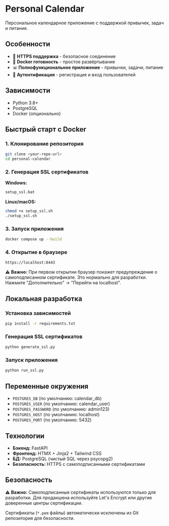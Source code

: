 # Personal Calendar

Персональное календарное приложение с поддержкой привычек, задач и питания.

## Особенности
- 🔐 **HTTPS поддержка** - безопасное соединение
- 🐳 **Docker готовность** - простое развёртывание
- 📊 **Полнофункциональное приложение** - привычки, задачи, питание
- 🔐 **Аутентификация** - регистрация и вход пользователей

## Зависимости
- Python 3.8+
- PostgreSQL
- Docker (опционально)

## Быстрый старт с Docker

### 1. Клонирование репозитория
```bash
git clone <your-repo-url>
cd personal-calendar
```

### 2. Генерация SSL сертификатов
**Windows:**
```bash
setup_ssl.bat
```

**Linux/macOS:**
```bash
chmod +x setup_ssl.sh
./setup_ssl.sh
```

### 3. Запуск приложения
```bash
docker compose up --build
```

### 4. Открытие в браузере
```
https://localhost:8443
```

⚠️ **Важно:** При первом открытии браузер покажет предупреждение о самоподписанном сертификате. Это нормально для разработки. Нажмите "Дополнительно" → "Перейти на localhost".

## Локальная разработка

### Установка зависимостей
```bash
pip install -r requirements.txt
```

### Генерация SSL сертификатов
```bash
python generate_ssl.py
```

### Запуск приложения
```bash
python run_ssl.py
```

## Переменные окружения

- `POSTGRES_DB` (по умолчанию: calendar_db)
- `POSTGRES_USER` (по умолчанию: calendar_user)
- `POSTGRES_PASSWORD` (по умолчанию: admin123)
- `POSTGRES_HOST` (по умолчанию: localhost)
- `POSTGRES_PORT` (по умолчанию: 5432)

## Технологии
- **Бэкенд:** FastAPI
- **Фронтенд:** HTMX + Jinja2 + Tailwind CSS
- **БД:** PostgreSQL (чистый SQL через psycopg2)
- **Безопасность:** HTTPS с самоподписанными сертификатами

## Безопасность

⚠️ **Важно:** Самоподписанные сертификаты используются только для разработки. Для продакшена используйте Let's Encrypt или другие доверенные центры сертификации.

Сертификаты (`*.pem` файлы) автоматически исключены из Git репозитория для безопасности.
